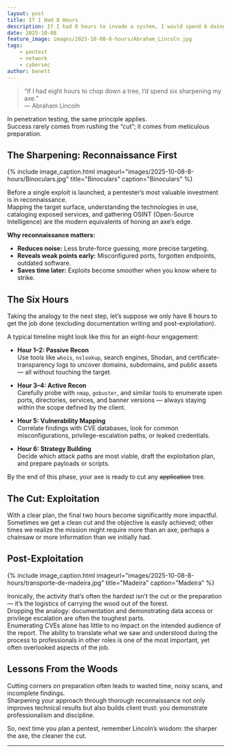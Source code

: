 ```yaml
---
layout: post
title: If I Had 8 Hours
description: If I had 8 hours to invade a system, I would spend 6 doing reconnaissance
date: 2025-10-08
feature_image: images/2025-10-08-8-hours/Abraham_Lincoln.jpg
tags:
    - pentest
    - network
    - cybersec
author: benett
---
```


> “If I had eight hours to chop down a tree, I’d spend six sharpening my axe.”  
> — Abraham Lincoln

In penetration testing, the same principle applies.  
Success rarely comes from rushing the “cut”; it comes from meticulous preparation.

## The Sharpening: Reconnaissance First

{% include image_caption.html imageurl="images/2025-10-08-8-hours/Binoculars.jpg" title="Binoculars" caption="Binoculars" %}

Before a single exploit is launched, a pentester’s most valuable investment is in reconnaissance.  
Mapping the target surface, understanding the technologies in use, cataloging exposed services, and gathering OSINT (Open-Source Intelligence) are the modern equivalents of honing an axe’s edge.

**Why reconnaissance matters:**

-   **Reduces noise:** Less brute-force guessing, more precise targeting.
-   **Reveals weak points early:** Misconfigured ports, forgotten endpoints, outdated software.
-   **Saves time later:** Exploits become smoother when you know where to strike.

## The Six Hours

Taking the analogy to the next step, let’s suppose we only have 8 hours to get the job done (excluding documentation writing and post-exploitation).

A typical timeline might look like this for an eight-hour engagement:

-   **Hour 1–2: Passive Recon**  
    Use tools like `whois`, `nslookup`, search engines, Shodan, and certificate-transparency logs to uncover domains, subdomains, and public assets — all without touching the target.

-   **Hour 3–4: Active Recon**  
    Carefully probe with `nmap`, `gobuster`, and similar tools to enumerate open ports, directories, services, and banner versions — always staying within the scope defined by the client.

-   **Hour 5: Vulnerability Mapping**  
    Correlate findings with CVE databases, look for common misconfigurations, privilege-escalation paths, or leaked credentials.

-   **Hour 6: Strategy Building**  
    Decide which attack paths are most viable, draft the exploitation plan, and prepare payloads or scripts.

By the end of this phase, your axe is ready to cut any ~~application~~ tree.

## The Cut: Exploitation

With a clear plan, the final two hours become significantly more impactful.  
Sometimes we get a clean cut and the objective is easily achieved; other times we realize the mission might require more than an axe, perhaps a chainsaw or more information than we initially had.

## Post-Exploitation

{% include image_caption.html imageurl="images/2025-10-08-8-hours/transporte-de-madeira.jpg" title="Madeira" caption="Madeira" %}

Ironically, the activity that’s often the hardest isn’t the cut or the preparation — it’s the logistics of carrying the wood out of the forest.  
Dropping the analogy: documentation and demonstrating data access or privilege escalation are often the toughest parts.  
Enumerating CVEs alone has little to no impact on the intended audience of the report. The ability to translate what we saw and understood during the process to professionals in other roles is one of the most important, yet often overlooked aspects of the job.

## Lessons From the Woods

Cutting corners on preparation often leads to wasted time, noisy scans, and incomplete findings.  
Sharpening your approach through thorough reconnaissance not only improves technical results but also builds client trust: you demonstrate professionalism and discipline.

So, next time you plan a pentest, remember Lincoln’s wisdom: the sharper the axe, the cleaner the cut.

---
